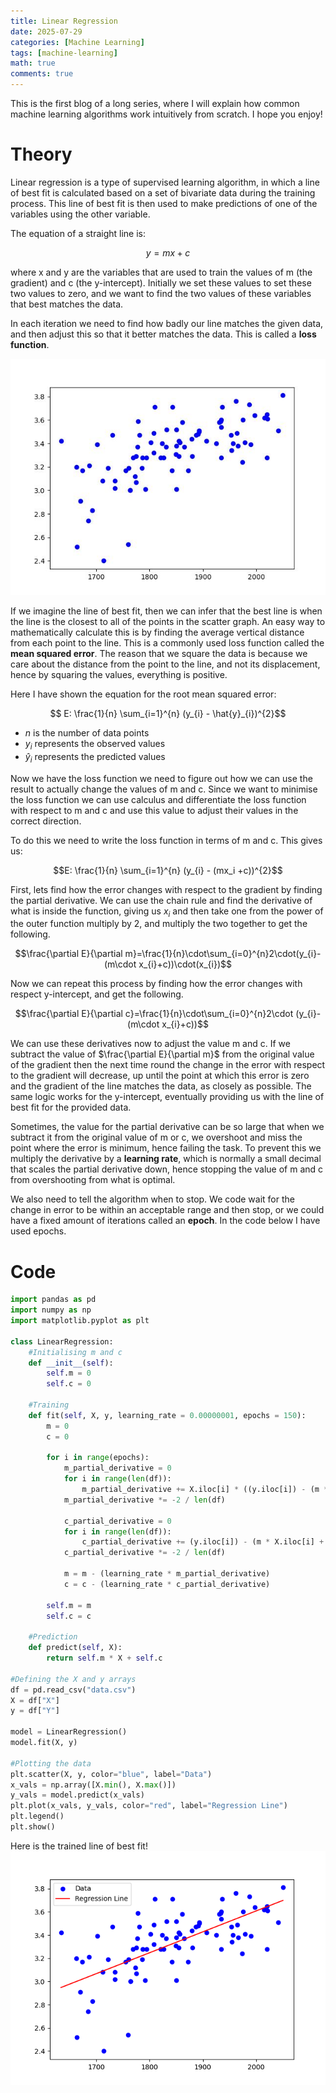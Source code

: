 ```yaml
---
title: Linear Regression
date: 2025-07-29
categories: [Machine Learning]
tags: [machine-learning]
math: true
comments: true
---
```


This is the first blog of a long series, where I will explain how common machine learning algorithms work intuitively from scratch. I hope you enjoy!

# Theory

Linear regression is a type of supervised learning algorithm, in which a line of best fit is calculated based on a set of bivariate data during the training process. This line of best fit is then used to make predictions of one of the variables using the other variable.

The equation of a straight line is:

$$ y= mx + c$$

where x and y are the variables that are used to train the values of m (the gradient) and c (the y-intercept). Initially we set these values to set these two values to zero, and we want to find the two values of these variables that best matches the data.

In each iteration we need to find how badly our line matches the given data, and then adjust this so that it better matches the data. This is called a **loss function**.

![Scattered data](/assets/images/Scattered_data.jpeg "Scattered data")

If we imagine the line of best fit, then we can infer that the best line
is when the line is the closest to all of the points in the scatter graph. An easy way to mathematically calculate this is by finding the average vertical distance from each point to the line. This is a commonly used loss function called the **mean squared error**. The reason that we square the data is because we care about the distance from the point to the line, and not its displacement, hence by squaring the values, everything is positive. 

Here I have shown the equation for the root mean squared error:

$$ E: \frac{1}{n} \sum_{i=1}^{n} (y_{i} - \hat{y}_{i})^{2}$$

* $n$ is the number of data points
* $y_i$ represents the observed values
* $\hat{y}_{i}$ represents the predicted values

Now we have the loss function we need to figure out how we can use the result to actually change the values of m and c. Since we want to minimise the loss function we can use calculus and differentiate the loss function with respect to m and c and use this value to adjust their values in the correct direction. 

To do this we need to write the loss function in terms of m and c. This gives us:

$$E: \frac{1}{n} \sum_{i=1}^{n} (y_{i} - (mx_i +c))^{2}$$

First, lets find how the error changes with respect to the gradient by finding the partial derivative. We can use the chain rule and find the derivative of what is inside the function, giving us $x_{i}$ and then take one from the power of the outer function multiply by 2, and multiply the two together to get the following.

$$\frac{\partial E}{\partial m}=\frac{1}{n}\cdot\sum_{i=0}^{n}2\cdot(y_{i}-(m\cdot x_{i}+c))\cdot(x_{i})$$

Now we can repeat this process by finding how the error changes with respect y-intercept, and get the following.

$$\frac{\partial E}{\partial c}=\frac{1}{n}\cdot\sum_{i=0}^{n}2\cdot (y_{i}-(m\cdot x_{i}+c))$$

We can use these derivatives now to adjust the value m and c. If we subtract the value of $\frac{\partial E}{\partial m}$ from the original value of the gradient then the next time round the change in the error with respect to the gradient will decrease, up until the point at which this error is zero and the gradient of the line matches the data, as closely as possible. The same logic works for the y-intercept, eventually providing us with the line of best fit for the provided data.

Sometimes, the value for the partial derivative can be so large that when we subtract it from the original value of m or c, we overshoot and miss the point where the error is minimum, hence failing the task. To prevent this we multiply the derivative by a **learning rate**, which is normally a small decimal that scales the partial derivative down, hence stopping the value of m and c from overshooting from what is optimal.

We also need to tell the algorithm when to stop. We code wait for the change in error to be within an acceptable range and then stop, or we could have a fixed amount of iterations called an **epoch**. In the code below I have used epochs.
# Code

```python
import pandas as pd
import numpy as np
import matplotlib.pyplot as plt

class LinearRegression:
    #Initialising m and c
    def __init__(self):
        self.m = 0
        self.c = 0
    
    #Training
    def fit(self, X, y, learning_rate = 0.00000001, epochs = 150):
        m = 0
        c = 0

        for i in range(epochs):
            m_partial_derivative = 0
            for i in range(len(df)):
                m_partial_derivative += X.iloc[i] * ((y.iloc[i]) - (m * X.iloc[i] + c))
            m_partial_derivative *= -2 / len(df)

            c_partial_derivative = 0            
            for i in range(len(df)):
                c_partial_derivative += (y.iloc[i]) - (m * X.iloc[i] + c)
            c_partial_derivative *= -2 / len(df)

            m = m - (learning_rate * m_partial_derivative) 
            c = c - (learning_rate * c_partial_derivative)

        self.m = m
        self.c = c 
    
    #Prediction
    def predict(self, X):
        return self.m * X + self.c

#Defining the X and y arrays
df = pd.read_csv("data.csv")
X = df["X"]
y = df["Y"]

model = LinearRegression()
model.fit(X, y)

#Plotting the data
plt.scatter(X, y, color="blue", label="Data")
x_vals = np.array([X.min(), X.max()])
y_vals = model.predict(x_vals)
plt.plot(x_vals, y_vals, color="red", label="Regression Line")
plt.legend()
plt.show()
```
Here is the trained line of best fit!
![Trained Line](/assets/images/Trained_Line.png "Trained Line")

